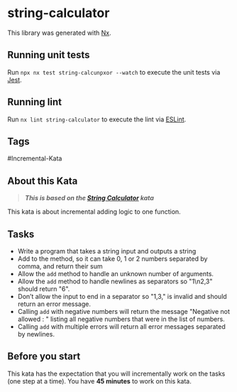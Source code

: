 # string-calculator

This library was generated with [Nx](https://nx.dev).

## Running unit tests

Run `npx nx test string-calcunpxor --watch` to execute the unit tests via [Jest](https://jestjs.io).

## Running lint

Run `nx lint string-calculator` to execute the lint via [ESLint](https://eslint.org/).

## Tags

#Incremental-Kata

## About this Kata

> **_This is based on the [String Calculator](https://codingdojo.org/kata/StringCalculator/) kata_**

This kata is about incremental adding logic to one function.

## Tasks

* Write a program that takes a string input and outputs a string
* Add to the method, so it can take 0, 1 or 2 numbers separated by comma, and return their sum
* Allow the `add` method to handle an unknown number of arguments.
* Allow the `add` method to handle newlines as separators so "1\n2,3" should return "6".
* Don’t allow the input to end in a separator so "1,3," is invalid and should return an error message.
* Calling `add` with negative numbers will return the message "Negative not allowed : " listing all negative numbers that were in the list of numbers.
* Calling `add` with multiple errors will return all error messages separated by newlines.

## Before you start

This kata has the expectation that you will incrementally work on the tasks (one step at a time).
You have **45 minutes** to work on this kata.
